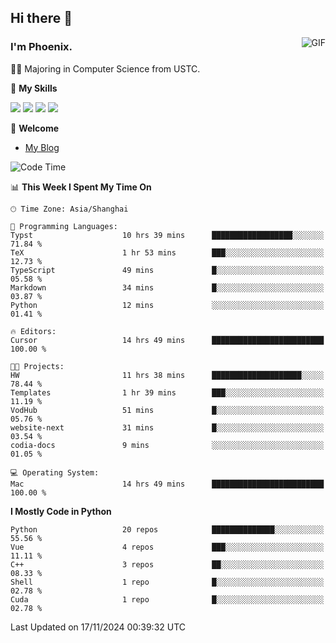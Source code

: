 ## Hi there 👋
<img align="right" alt="GIF" src="https://raw.githubusercontent.com/JoeyBling/JoeyBling/master/pic/pusheencode.gif" />

### I'm Phoenix.

👨‍🎓 Majoring in Computer Science from USTC.

🌟 **My Skills**

![](https://img.shields.io/badge/-Python-3e74a2?style=flat-square&logo=Python&logoColor=fff)
![](https://img.shields.io/badge/-C++-9f62a5?style=flat&logo=cplusplus&logoColor=white)
![](https://img.shields.io/badge/-Linux-185886?style=flat-square&logo=Linux&logoColor=fff)
![](https://img.shields.io/badge/-Rust-ff4136?style=flat-square&logo=Rust&logoColor=fff)

💬 **Welcome**

- [My Blog](https://ysy-phoenix.github.io/)

<!--START_SECTION:waka-->
![Code Time](http://img.shields.io/badge/Code%20Time-976%20hrs-blue)

📊 **This Week I Spent My Time On** 

```text
🕑︎ Time Zone: Asia/Shanghai

💬 Programming Languages: 
Typst                    10 hrs 39 mins      ██████████████████░░░░░░░   71.84 % 
TeX                      1 hr 53 mins        ███░░░░░░░░░░░░░░░░░░░░░░   12.73 % 
TypeScript               49 mins             █░░░░░░░░░░░░░░░░░░░░░░░░   05.58 % 
Markdown                 34 mins             █░░░░░░░░░░░░░░░░░░░░░░░░   03.87 % 
Python                   12 mins             ░░░░░░░░░░░░░░░░░░░░░░░░░   01.41 % 

🔥 Editors: 
Cursor                   14 hrs 49 mins      █████████████████████████   100.00 % 

🐱‍💻 Projects: 
HW                       11 hrs 38 mins      ████████████████████░░░░░   78.44 % 
Templates                1 hr 39 mins        ███░░░░░░░░░░░░░░░░░░░░░░   11.19 % 
VodHub                   51 mins             █░░░░░░░░░░░░░░░░░░░░░░░░   05.76 % 
website-next             31 mins             █░░░░░░░░░░░░░░░░░░░░░░░░   03.54 % 
codia-docs               9 mins              ░░░░░░░░░░░░░░░░░░░░░░░░░   01.05 % 

💻 Operating System: 
Mac                      14 hrs 49 mins      █████████████████████████   100.00 % 
```

**I Mostly Code in Python** 

```text
Python                   20 repos            ██████████████░░░░░░░░░░░   55.56 % 
Vue                      4 repos             ███░░░░░░░░░░░░░░░░░░░░░░   11.11 % 
C++                      3 repos             ██░░░░░░░░░░░░░░░░░░░░░░░   08.33 % 
Shell                    1 repo              █░░░░░░░░░░░░░░░░░░░░░░░░   02.78 % 
Cuda                     1 repo              █░░░░░░░░░░░░░░░░░░░░░░░░   02.78 % 
```




 Last Updated on 17/11/2024 00:39:32 UTC
<!--END_SECTION:waka-->

<!--
**ysy-phoenix/ysy-phoenix** is a ✨ _special_ ✨ repository because its `README.md` (this file) appears on your GitHub profile.

Here are some ideas to get you started:

- 🔭 I’m currently working on ...
- 🌱 I’m currently learning ...
- 👯 I’m looking to collaborate on ...
- 🤔 I’m looking for help with ...
- 💬 Ask me about ...
- 📫 How to reach me: ...
- 😄 Pronouns: ...
- ⚡ Fun fact: ...
-->
